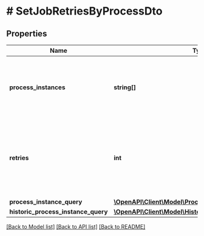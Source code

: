 # # SetJobRetriesByProcessDto

## Properties

Name | Type | Description | Notes
------------ | ------------- | ------------- | -------------
**process_instances** | **string[]** | A list of process instance ids to fetch jobs, for which retries will be set. | [optional]
**retries** | **int** | An integer representing the number of retries. Please note that the value cannot be negative or null. | [optional]
**process_instance_query** | [**\OpenAPI\Client\Model\ProcessInstanceQueryDto**](ProcessInstanceQueryDto.md) |  | [optional]
**historic_process_instance_query** | [**\OpenAPI\Client\Model\HistoricProcessInstanceQueryDto**](HistoricProcessInstanceQueryDto.md) |  | [optional]

[[Back to Model list]](../../README.md#models) [[Back to API list]](../../README.md#endpoints) [[Back to README]](../../README.md)
